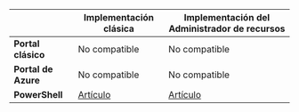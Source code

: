 |  | **Implementación clásica** | **Implementación del Administrador de recursos** |
| --- | --- | --- |
| **Portal clásico** |No compatible |No compatible |
| **Portal de Azure** |No compatible |No compatible |
| **PowerShell** |[Artículo](../articles/expressroute/expressroute-howto-coexist-classic.md) |[Artículo](../articles/expressroute/expressroute-howto-coexist-resource-manager.md) |


